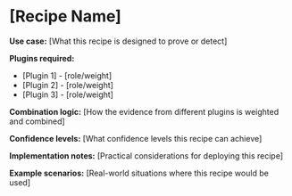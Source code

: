 # [Recipe Name]

**Use case:** [What this recipe is designed to prove or detect]

**Plugins required:**
- [Plugin 1] - [role/weight]
- [Plugin 2] - [role/weight]
- [Plugin 3] - [role/weight]

**Combination logic:**
[How the evidence from different plugins is weighted and combined]

**Confidence levels:**
[What confidence levels this recipe can achieve]

**Implementation notes:**
[Practical considerations for deploying this recipe]

**Example scenarios:**
[Real-world situations where this recipe would be used]
